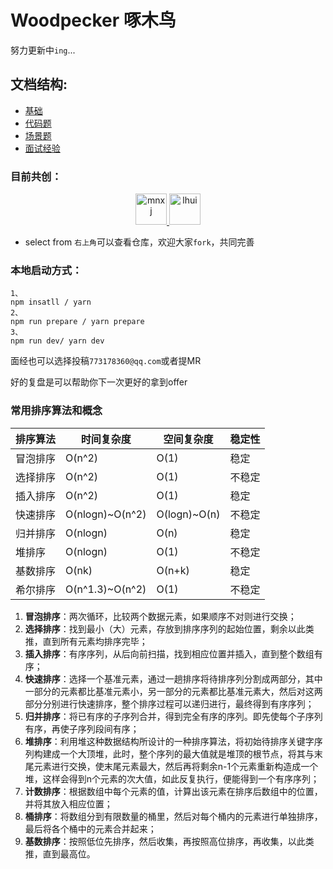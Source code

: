 # Woodpecker 啄木鸟

努力更新中`ing`...

## 文档结构:
- [基础](/1foundations/index.md)
- [代码题](/2code/index)
- [场景题](/3scene-questions/index.md)
- [面试经验](/Interview-experience/index.md)



### **目前共创：**

<center class ='img'>
    <a href='https://github.com/mnxj' target="_blank">
        <img title="mnxj" alt="mnxj" src="https://avatars.githubusercontent.com/u/63659134?v=4" width="50px">
    </a>
    <a href='https://github.com/lhui' target="_blank">
        <img title="lhui" alt="lhui" src="https://avatars.githubusercontent.com/u/36818242?v=4" width="50px">
    </a>
</center>

* select from 
`右上角`可以查看仓库，欢迎大家`fork`，共同完善

### **本地启动方式：**
```shell
1、
npm insatll / yarn
2、
npm run prepare / yarn prepare
3、
npm run dev/ yarn dev
```

面经也可以选择投稿`773178360@qq.com`或者提MR

好的复盘是可以帮助你下一次更好的拿到offer


### 常用排序算法和概念
| 排序算法 | 时间复杂度      | 空间复杂度   | 稳定性 |
| -------- | --------------- | ------------ | ------ |
| 冒泡排序 | O(n^2)          | O(1)         | 稳定   |
| 选择排序 | O(n^2)          | O(1)         | 不稳定 |
| 插入排序 | O(n^2)          | O(1)         | 稳定   |
| 快速排序 | O(nlogn)~O(n^2) | O(logn)~O(n) | 不稳定 |
| 归并排序 | O(nlogn)        | O(n)         | 稳定   |
| 堆排序   | O(nlogn)        | O(1)         | 不稳定 |
| 基数排序 | O(nk)           | O(n+k)       | 稳定   |
| 希尔排序 | O(n^1.3)~O(n^2) | O(1)         | 不稳定 |

1. **冒泡排序**：两次循环，比较两个数据元素，如果顺序不对则进行交换； 
2. **选择排序**：找到最小（大）元素，存放到排序序列的起始位置，剩余以此类推，直到所有元素均排序完毕； 
3. **插入排序**：有序序列，从后向前扫描，找到相应位置并插入，直到整个数组有序； 
4. **快速排序**：选择一个基准元素，通过一趟排序将待排序列分割成两部分，其中一部分的元素都比基准元素小，另一部分的元素都比基准元素大，然后对这两部分分别进行快速排序，整个排序过程可以递归进行，最终得到有序序列；
5. **归并排序**：将已有序的子序列合并，得到完全有序的序列。即先使每个子序列有序，再使子序列段间有序； 
6. **堆排序**：利用堆这种数据结构所设计的一种排序算法，将初始待排序关键字序列构建成一个大顶堆，此时，整个序列的最大值就是堆顶的根节点，将其与末尾元素进行交换，使末尾元素最大，然后再将剩余n-1个元素重新构造成一个堆，这样会得到n个元素的次大值，如此反复执行，便能得到一个有序序列； 
7. **计数排序**：根据数组中每个元素的值，计算出该元素在排序后数组中的位置，并将其放入相应位置；
8.  **桶排序**：将数组分到有限数量的桶里，然后对每个桶内的元素进行单独排序，最后将各个桶中的元素合并起来； 
9. **基数排序**：按照低位先排序，然后收集，再按照高位排序，再收集，以此类推，直到最高位。